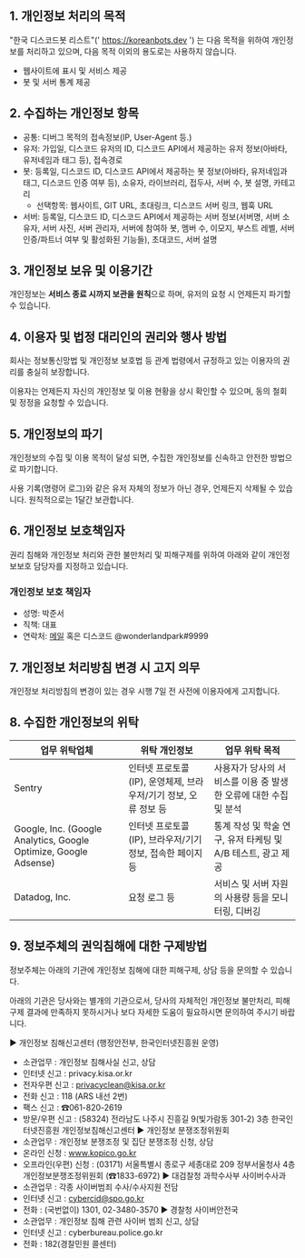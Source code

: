 ## 1. 개인정보 처리의 목적
"한국 디스코드봇 리스트"(' https://koreanbots.dev ') 는 다음 목적을 위하여 개인정보를 처리하고 있으며, 다음 목적 이외의 용도로는 사용하지 않습니다.

- 웹사이트에 표시 및 서비스 제공
- 봇 및 서버 통계 제공

## 2. 수집하는 개인정보 항목
- 공통: 디버그 목적의 접속정보(IP, User-Agent 등.)
- 유저: 가입일, 디스코드 유저의 ID, 디스코드 API에서 제공하는 유저 정보(아바타, 유저네임과 태그 등), 접속경로
 - 봇: 등록일, 디스코드 ID, 디스코드 API에서 제공하는 봇 정보(아바타, 유저네임과 태그, 디스코드 인증 여부 등), 소유자, 라이브러리, 접두사, 서버 수, 봇 설명, 카테고리
    * 선택항목: 웹사이트, GIT URL, 초대링크, 디스코드 서버 링크, 웹훅 URL
 - 서버: 등록일, 디스코드 ID, 디스코드 API에서 제공하는 서버 정보(서버명, 서버 소유자, 서버 사진, 서버 관리자, 서버에 참여하 봇, 멤버 수, 이모지, 부스트 레벨, 서버 인증/파트너 여부 및 활성화된 기능들), 초대코드, 서버 설명

## 3. 개인정보 보유 및 이용기간
개인정보는 **서비스 종료 시까지 보관을 원칙**으로 하며, 유저의 요청 시 언제든지 파기할 수 있습니다.

## 4. 이용자 및 법정 대리인의 권리와 행사 방법
회사는 정보통신망법 및 개인정보 보호법 등 관계 법령에서 규정하고 있는 이용자의 권리를 충실히 보장합니다.

이용자는 언제든지 자신의 개인정보 및 이용 현황을 상시 확인할 수 있으며, 동의 철회 및 정정을 요청할 수 있습니다.

## 5. 개인정보의 파기
개인정보의 수집 및 이용 목적이 달성 되면, 수집한 개인정보를 신속하고 안전한 방법으로 파기합니다.

사용 기록(명령어 로그)와 같은 유저 자체의 정보가 아닌 경우, 언제든지 삭제될 수 있습니다. 원칙적으로는 1달간 보관합니다.

## 6. 개인정보 보호책임자
권리 침해와 개인정보 처리와 관한 불만처리 및 피해구제를 위하여 아래와 같이 개인정보보호 담당자를 지정하고 있습니다.

### 개인정보 보호 책임자
- 성명: 박준서
- 직책: 대표
- 연락처: [메일](koreanbots@wonder.im) 혹은 디스코드 @wonderlandpark#9999
## 7. 개인정보 처리방침 변경 시 고지 의무
개인정보 처리방침의 변경이 있는 경우 시행 7일 전 사전에 이용자에게 고지합니다.

## 8. 수집한 개인정보의 위탁

| 업무 위탁업체 | 위탁 개인정보 | 업무 위탁 목적 |
|------------|-----------|-------------|
| Sentry     | 인터넷 프로토콜(IP), 운영체제, 브라우저/기기 정보, 오류 정보 등 | 사용자가 당사의 서비스를 이용 중 발생한 오류에 대한 수집 및 분석 |
| Google, Inc. (Google Analytics, Google Optimize, Google Adsense) | 인터넷 프로토콜(IP), 브라우저/기기 정보, 접속한 페이지 등 | 통계 작성 및 학술 연구, 유저 타케팅 및 A/B 테스트, 광고 제공 |
| Datadog, Inc. | 요청 로그 등 | 서비스 및 서버 자원의 사용량 등을 모니터링, 디버깅 |


## 9. 정보주체의 권익침해에 대한 구제방법
정보주체는 아래의 기관에 개인정보 침해에 대한 피해구제, 상담 등을 문의할 수 있습니다.

아래의 기관은 당사와는 별개의 기관으로서, 당사의 자체적인 개인정보 불만처리, 피해 구제 결과에 만족하지 못하시거나 보다 자세한 도움이 필요하시면 문의하여 주시기 바랍니다.

▶ 개인정보 침해신고센터 (행정안전부, 한국인터넷진흥원 운영)
- 소관업무 : 개인정보 침해사실 신고, 상담
- 인터넷 신고 : privacy.kisa.or.kr
- 전자우편 신고 : privacyclean@kisa.or.kr
- 전화 신고 : 118 (ARS 내선 2번)
- 팩스 신고 : ☎061-820-2619
- 방문/우편 신고 : (58324) 전라남도 나주시 진흥길 9(빛가람동 301-2) 3층 한국인터넷진흥원 개인정보침해신고센터
▶ 개인정보 분쟁조정위원회
- 소관업무 : 개인정보 분쟁조정 및 집단 분쟁조정 신청, 상담
- 온라인 신청 : www.kopico.go.kr
- 오프라인(우편) 신청 : (03171) 서울특별시 종로구 세종대로 209 정부서울청사 4층 개인정보분쟁조정위원회 (☎1833-6972)
▶ 대검찰청 과학수사부 사이버수사과
- 소관업무 : 각종 사이버범죄 수사/수사지원 전담
- 인터넷 신고 : cybercid@spo.go.kr
- 전화 : (국번없이) 1301, 02-3480-3570
▶ 경찰청 사이버안전국
- 소관업무 : 개인정보 침해 관련 사이버 범죄 신고, 상담
- 인터넷 신고 : cyberbureau.police.go.kr
- 전화 : 182(경찰민원 콜센터)
